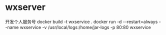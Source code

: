 # wxserver
开发个人服务号
docker build -t wxservice .
docker run -d --restart=always --name wxservice -v /usr/local/logs:/home/jar-logs -p 80:80 wxservice
